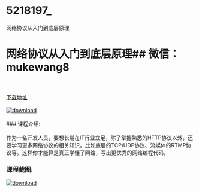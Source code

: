 # 5218197_
网络协议从入门到底层原理
# 网络协议从入门到底层原理## 微信：mukewang8
<br/></br>[下载地址](http://www.36tz.cn/article/5218197 "下载地址")
<br/></br>[![download](http://36tz.cn/muke_img/2021_02_1-8-300x173.png "下载地址")](http://www.36tz.cn/article/5218197 "下载地址")
<br/></br>### 课程介绍:<br/></br>作为一名开发人员，要想长期在IT行业立足，除了掌握熟悉的HTTP协议以外，还要学习更多网络协议的相关知识，比如底层的TCP\UDP协议、流媒体的RTMP协议等。这样你才能算是真正学懂了网络，写出更优秀的网络编程代码。

### 课程截图:
[![download](http://36tz.cn/muke_img/2021_02_2-9.png "下载地址")](http://www.36tz.cn/article/5218197 "下载地址")
